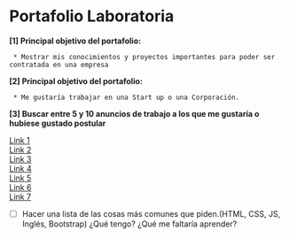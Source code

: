 # Portafolio Laboratoria

**[1]  Principal objetivo del portafolio:**

     * Mostrar mis conocimientos y proyectos importantes para poder ser contratada en una empresa

**[2]  Principal objetivo del portafolio:**

     * Me gustaría trabajar en una Start up o una Corporación.

**[3]  Buscar entre 5 y 10 anuncios de trabajo a los que me gustaría o hubiese gustado postular**

[Link 1](https://www.laborum.pe/p/aviso/615903/)  
[Link 2](http://aptitus.com/ofertas-de-trabajo/practicante-frontend--grupo-el-comercio--la-victoria-g2ymd)  
[Link 3](http://www.bumeran.com.pe/empleos/programador-frontend-media-lab-1002158679.html)  
[Link 4](http://www.bumeran.com.pe/empleos/programador-web-colegio-bertolt-brecht-1111048523.html)  
[Link 5](https://www.laborum.pe/p/aviso/618212/)  
[Link 6](https://www.laborum.pe/p/aviso/618938/)  
[Link 7](https://www.laborum.pe/p/aviso/618187/)  
             

- [ ] Hacer una lista de las cosas más comunes que piden.(HTML, CSS, JS, Inglés, Bootstrap) ¿Qué tengo? ¿Qué me faltaría aprender?
 